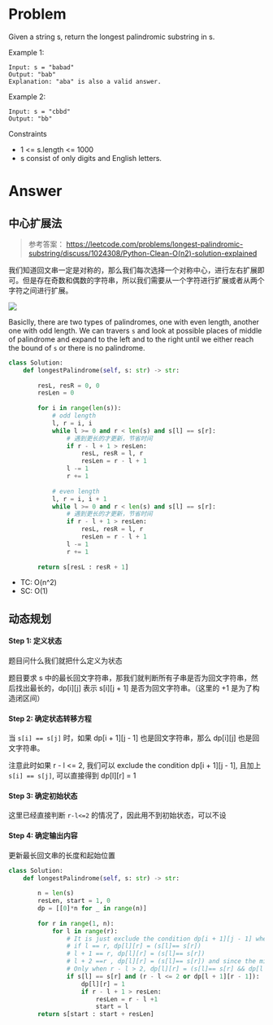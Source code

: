 # Problem
Given a string s, return the longest palindromic substring in s.

Example 1:
```
Input: s = "babad"
Output: "bab"
Explanation: "aba" is also a valid answer.
```

Example 2:
```
Input: s = "cbbd"
Output: "bb"
```

Constraints
- 1 <= s.length <= 1000
- s consist of only digits and English letters.

# Answer

## 中心扩展法
> 参考答案： https://leetcode.com/problems/longest-palindromic-substring/discuss/1024308/Python-Clean-O(n2)-solution-explained

我们知道回文串一定是对称的，那么我们每次选择一个对称中心，进行左右扩展即可。但是存在奇数和偶数的字符串，所以我们需要从一个字符进行扩展或者从两个字符之间进行扩展。

![](https://pic.leetcode-cn.com/1b9bfe346a4a9a5718b08149be11236a6db61b3922265d34f22632d4687aa0a8-image.png)

Basiclly, there are two types of palindromes, one with even length, another one with odd length. We can travers `s` and look at possible places of middle of palindrome and expand to the left and to the right until we either reach the bound of `s` or there is no palindrome.
```python
class Solution:
    def longestPalindrome(self, s: str) -> str:
        
        resL, resR = 0, 0
        resLen = 0
        
        for i in range(len(s)):
            # odd length
            l, r = i, i
            while l >= 0 and r < len(s) and s[l] == s[r]:
                # 遇到更长的才更新，节省时间
                if r - l + 1 > resLen:
                    resL, resR = l, r
                    resLen = r - l + 1
                l -= 1
                r += 1
                
            # even length
            l, r = i, i + 1
            while l >= 0 and r < len(s) and s[l] == s[r]:
                # 遇到更长的才更新，节省时间
                if r - l + 1 > resLen:
                    resL, resR = l, r
                    resLen = r - l + 1
                l -= 1
                r += 1
        
        return s[resL : resR + 1]
```

- TC: O(n^2)
- SC: O(1)

## 动态规划
#### Step 1: 定义状态
题目问什么我们就把什么定义为状态

题目要求 s 中的最长回文字符串，那我们就判断所有子串是否为回文字符串，然后找出最长的，dp[i][j] 表示 s[i][j + 1] 是否为回文字符串。（这里的 +1 是为了构造闭区间）

#### Step 2: 确定状态转移方程
当 `s[i] == s[j]` 时，如果 dp[i + 1][j - 1] 也是回文字符串，那么 dp[i][j] 也是回文字符串。

注意此时如果 r - l <= 2, 我们可以 exclude the condition dp[i + 1][j - 1], 且加上 `s[i] == s[j]`, 可以直接得到 dp[l][r] = 1

#### Step 3: 确定初始状态
这里已经直接判断 `r-l<=2` 的情况了，因此用不到初始状态，可以不设

#### Step 4: 确定输出内容
更新最长回文串的长度和起始位置


```python
class Solution:
    def longestPalindrome(self, s: str) -> str:
        
        n = len(s)
        resLen, start = 1, 0
        dp = [[0]*n for _ in range(n)]
        
        for r in range(1, n):
            for l in range(r):
                # It is just exclude the condition dp[i + 1][j - 1] when i and j are within 2 index distance. In short,
                # if l == r, dp[l][r] = (s[l]== s[r])
                # l + 1 == r, dp[l][r] = (s[l]== s[r])
                # l + 2 ==r , dp[l][r] = (s[l]== s[r]) and since the middle one doesn't matter.
                # Only when r - l > 2, dp[l][r] = (s[l]== s[r] && dp[l + 1][r - 1])
                if s[l] == s[r] and (r - l <= 2 or dp[l + 1][r - 1]):
                    dp[l][r] = 1
                    if r - l + 1 > resLen:
                        resLen = r - l +1
                        start = l
        return s[start : start + resLen]
```